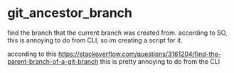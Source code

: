 # git_ancestor_branch
find the branch that the current branch was created from. according to SO, this is annoying to do from CLI, so im creating a script for it.

according to this https://stackoverflow.com/questions/3161204/find-the-parent-branch-of-a-git-branch this is pretty annoying to do from the CLI
